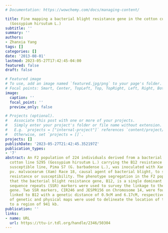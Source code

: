 ```yaml
---
# Documentation: https://wowchemy.com/docs/managing-content/

title: Fine mapping a bacterial blight resistance gene in the cotton cultivar S295
  (Gossypium hirsutum L.)
subtitle: ''
summary: ''
authors:
- Zhanxia Yang
tags: []
categories: []
date: '2013-08-01'
lastmod: 2023-05-27T17:42:45-04:00
featured: false
draft: false

# Featured image
# To use, add an image named `featured.jpg/png` to your page's folder.
# Focal points: Smart, Center, TopLeft, Top, TopRight, Left, Right, BottomLeft, Bottom, BottomRight.
image:
  caption: ''
  focal_point: ''
  preview_only: false

# Projects (optional).
#   Associate this post with one or more of your projects.
#   Simply enter your project's folder or file name without extension.
#   E.g. `projects = ["internal-project"]` references `content/project/deep-learning/index.md`.
#   Otherwise, set `projects = []`.
projects: []
publishDate: '2023-05-27T21:42:45.352197Z'
publication_types:
- '7'
abstract: An F2 population of 224 individuals derived from a bacterial blight resistant
  cotton line S295 (Gossypium hirsutum L.) carrying the B12 resistance gene, and a
  susceptible line, Pima S7 (G. barbadense L.), was inoculated with Xanthomonas axonopodis
  pv. malvacearum (Xam) Race 18, causal agent of bacterial blight, to survey their
  resistance or susceptibility. The phenotype segregation in the F2 population indicated
  that the bacterial blight resistance gene, B12, is a single dominant gene. Simple
  sequence repeats (SSR) markers were used to survey the linkage to the B12 resistance
  gene. Two SSR markers, CIR246 and JESPR156 on Chromosome 14, were found closely
  linked to B12 with a genetic distance of 0.9cM and 6.17cM, respectively. Comparisons
  of genetic and physical maps were used to delineate the location of the B12 locus
  to a region of 941 kb.
publication: ''
links:
- name: URL
  url: https://ttu-ir.tdl.org/handle/2346/50304
---
```

